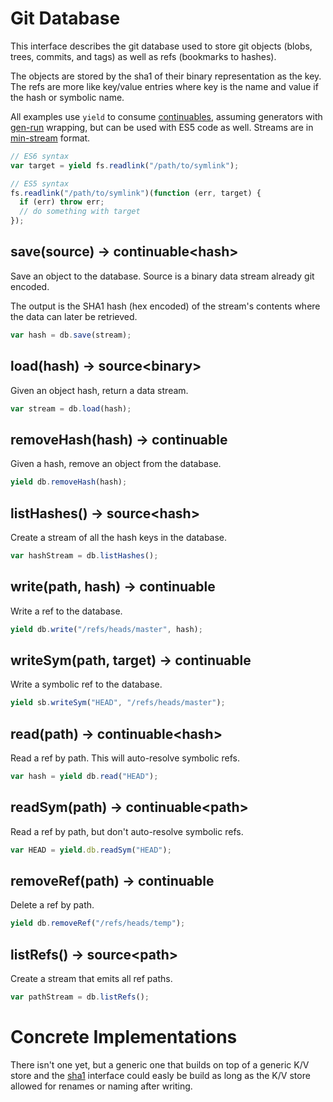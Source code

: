 # Git Database

This interface describes the git database used to store git objects (blobs, trees, commits, and tags) as well as refs (bookmarks to hashes).

The objects are stored by the sha1 of their binary representation as the key.  The refs are more like key/value entries where key is the name and value if the hash or symbolic name.

All examples use `yield` to consume [continuables][], assuming generators with [gen-run][] wrapping, but can be used with ES5 code as well.  Streams are in [min-stream][] format.

```js
// ES6 syntax
var target = yield fs.readlink("/path/to/symlink");

// ES5 syntax
fs.readlink("/path/to/symlink")(function (err, target) {
  if (err) throw err;
  // do something with target
});
```

## save(source) -> continuable&lt;hash>

Save an object to the database.  Source is a binary data stream already git encoded.

The output is the SHA1 hash (hex encoded) of the stream's contents where the data can later be retrieved.

```js
var hash = db.save(stream);
```

## load(hash) -> source&lt;binary>

Given an object hash, return a data stream.  

```js
var stream = db.load(hash);
```

## removeHash(hash) -> continuable

Given a hash, remove an object from the database.

```js
yield db.removeHash(hash);
```

## listHashes() -> source&lt;hash>

Create a stream of all the hash keys in the database.

```js
var hashStream = db.listHashes();
```

## write(path, hash) -> continuable

Write a ref to the database.

```js
yield db.write("/refs/heads/master", hash);
```

## writeSym(path, target) -> continuable

Write a symbolic ref to the database.

```js
yield sb.writeSym("HEAD", "/refs/heads/master");
```

## read(path) -> continuable&lt;hash>

Read a ref by path.  This will auto-resolve symbolic refs.

```js
var hash = yield db.read("HEAD");
```

## readSym(path) -> continuable&lt;path>

Read a ref by path, but don't auto-resolve symbolic refs.

```js
var HEAD = yield.db.readSym("HEAD");
```

## removeRef(path) -> continuable

Delete a ref by path.

```js
yield db.removeRef("/refs/heads/temp");
```

## listRefs() -> source&lt;path>

Create a stream that emits all ref paths.

```js
var pathStream = db.listRefs();
```

# Concrete Implementations

There isn't one yet, but a generic one that builds on top of a generic K/V store and the [sha1][] interface could easly be build as long as the K/V store allowed for renames or naming after writing.

[gen-run]: https://github.com/creationix/gen-run
[continuables]: https://github.com/creationix/js-git/blob/master/specs/continuable.md
[sha1]: https://github.com/creationix/js-git/blob/master/specs/sha1.md
[min-stream]: https://github.com/creationix/js-git/blob/master/specs/min-stream.md
